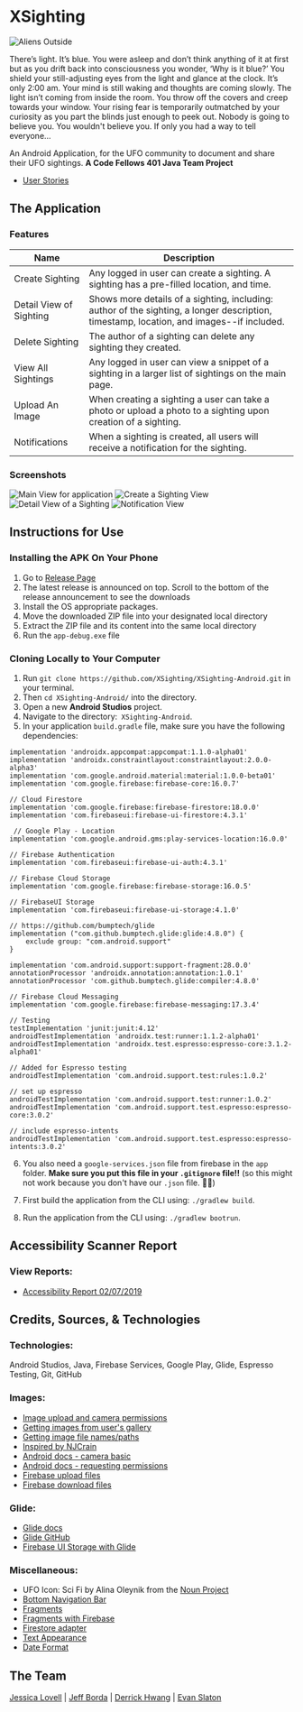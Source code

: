 # XSighting
![Aliens Outside](assets/alien-out-window.jpg)

There’s light. It’s blue. You were asleep and don’t think anything of it at first but as you drift back into consciousness you wonder, ‘Why is it blue?’ You shield your still-adjusting eyes from the light and glance at the clock. It’s only 2:00 am. Your mind is still waking and thoughts are coming slowly. The light isn’t coming from inside the room. You throw off the covers and creep towards your window. Your rising fear is temporarily outmatched by your curiosity as you part the blinds just enough to peek out. Nobody is going to believe you. You wouldn't believe you. If only you had a way to tell everyone…

An Android Application, for the UFO community to document and share their UFO sightings. **A Code Fellows 401 Java Team Project**

- [User Stories](https://gist.github.com/evanslaton/c3e272dbf7c0745f37f700df1de534ab)

## The Application
### Features
Name | Description
---- | -----------
Create Sighting | Any logged in user can create a sighting. A sighting has a pre-filled location, and time.
Detail View of Sighting | Shows more details of a sighting, including: author of the sighting, a longer description, timestamp, location, and images--if included.
Delete Sighting | The author of a sighting can delete any sighting they created.
View All Sightings | Any logged in user can view a snippet of a sighting in a larger list of sightings on the main page.
Upload An Image | When creating a sighting a user can take a photo or upload a photo to a sighting upon creation of a sighting.
Notifications | When a sighting is created, all users will receive a notification for the sighting.

### Screenshots
![Main View for application](./imgs/main.png)
![Create a Sighting View](./imgs/report-sighting.png)
![Detail View of a Sighting](./imgs/view-sighting.png)
![Notification View](./imgs/notification.png)

## Instructions for Use
### Installing the APK On Your Phone
1. Go to [Release Page](https://github.com/XSighting/XSighting-Android/releases)
2. The latest release is announced on top. Scroll to the bottom of the release announcement to see the downloads
3. Install the OS appropriate packages. 
4. Move the downloaded ZIP file into your designated local directory
5. Extract the ZIP file and its content into the same local directory
6. Run the `app-debug.exe` file


### Cloning Locally to Your Computer
1. Run `git clone https://github.com/XSighting/XSighting-Android.git` in your terminal.
2. Then `cd XSighting-Android/` into the directory.
3. Open a new **Android Studios** project.
4. Navigate to the directory:` XSighting-Android`.
5. In your application `build.gradle` file, make sure you have the following dependencies:
  ```implementation fileTree(dir: 'libs', include: ['*.jar'])
  implementation 'androidx.appcompat:appcompat:1.1.0-alpha01'
  implementation 'androidx.constraintlayout:constraintlayout:2.0.0-alpha3'
  implementation 'com.google.android.material:material:1.0.0-beta01'
  implementation 'com.google.firebase:firebase-core:16.0.7'

  // Cloud Firestore
  implementation 'com.google.firebase:firebase-firestore:18.0.0'
  implementation 'com.firebaseui:firebase-ui-firestore:4.3.1'

   // Google Play - Location
  implementation 'com.google.android.gms:play-services-location:16.0.0'

  // Firebase Authentication
  implementation 'com.firebaseui:firebase-ui-auth:4.3.1'

  // Firebase Cloud Storage
  implementation 'com.google.firebase:firebase-storage:16.0.5'

  // FirebaseUI Storage
  implementation 'com.firebaseui:firebase-ui-storage:4.1.0'

  // https://github.com/bumptech/glide
  implementation ("com.github.bumptech.glide:glide:4.8.0") {
      exclude group: "com.android.support"
  }

  implementation 'com.android.support:support-fragment:28.0.0'
  annotationProcessor 'androidx.annotation:annotation:1.0.1'
  annotationProcessor 'com.github.bumptech.glide:compiler:4.8.0'

  // Firebase Cloud Messaging
  implementation 'com.google.firebase:firebase-messaging:17.3.4'

  // Testing
  testImplementation 'junit:junit:4.12'
  androidTestImplementation 'androidx.test:runner:1.1.2-alpha01'
  androidTestImplementation 'androidx.test.espresso:espresso-core:3.1.2-alpha01'

  // Added for Espresso testing
  androidTestImplementation 'com.android.support.test:rules:1.0.2'

  // set up espresso
  androidTestImplementation 'com.android.support.test:runner:1.0.2'
  androidTestImplementation 'com.android.support.test.espresso:espresso-core:3.0.2'

// include espresso-intents
  androidTestImplementation 'com.android.support.test.espresso:espresso-intents:3.0.2'
  ```

6. You also need a `google-services.json` file from firebase in the `app` folder. **Make sure you put this file in your `.gitignore` file!!** (so this might not work because you don't have our `.json` file. :woman_shrugging:)

7. First build the application from the CLI using: `./gradlew build`.
8. Run the application from the CLI using: `./gradlew bootrun`.

## Accessibility Scanner Report
### View Reports:
* [Accessibility Report 02/07/2019](assets/accessibility_report/accessibility_report_0202219)

## Credits, Sources, & Technologies
### Technologies:
Android Studios, Java, Firebase Services, Google Play, Glide, Espresso Testing, Git, GitHub
### Images:
* [Image upload and camera permissions](https://stackoverflow.com/questions/32052587/android-studio-permissions-for-image-upload)
* [Getting images from user's gallery](https://stackoverflow.com/questions/5309190/android-pick-images-from-gallery)
* [Getting image file names/paths](https://stackoverflow.com/questions/3401579/get-filename-and-path-from-uri-from-mediastore)
* [Inspired by NJCrain](https://github.com/NJCrain/health-tracker/blob/master/app/src/main/java/com/njcrain/android/healthtracker/activity/ProfileActivity.java)
* [Android docs - camera basic](https://developer.android.com/training/camera/photobasics)
* [Android docs - requesting permissions](https://developer.android.com/training/permissions/requesting)
* [Firebase upload files](https://firebase.google.com/docs/storage/android/upload-files)
* [Firebase download files](https://firebase.google.com/docs/storage/android/download-files)

### Glide:
  * [Glide docs](http://bumptech.github.io/glide/doc/download-setup.html)
  * [Glide GitHub](https://github.com/bumptech/glide)
  * [Firebase UI Storage with Glide](https://github.com/firebase/FirebaseUI-Android/blob/master/storage/README.md)

### Miscellaneous:
* UFO Icon: Sci Fi by Alina Oleynik from the [Noun Project](https://thenounproject.com/)
* [Bottom Navigation Bar](https://guides.codepath.com/android/Bottom-Navigation-Views)
* [Fragments](https://www.androidhive.info/2017/12/android-working-with-bottom-navigation/)
* [Fragments with Firebase](https://medium.com/@dekoservidoni/realtime-chats-with-firebase-in-android-a2a131f94e0c)
* [Firestore adapter](https://codinginflow.com/tutorials/android/firebaseui-firestorerecycleradapter/part-3-firestorerecycleradapter)
* [Text Appearance](https://gist.github.com/webserveis/c8c7e001c617829caa61dae385113e00)
* [Date Format](https://docs.oracle.com/javase/7/docs/api/java/text/SimpleDateFormat.html)

## The Team
[Jessica Lovell](https://github.com/JessLovell) | [Jeff Borda](https://github.com/jeffborda) | [Derrick Hwang](https://github.com/derrickhwang21) | [Evan Slaton](https://github.com/evanslaton)

